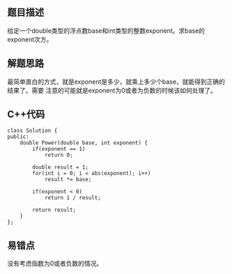 ## 题目描述

给定一个double类型的浮点数base和int类型的整数exponent。求base的exponent次方。

## 解题思路

最简单直白的方式，就是exponent是多少，就乘上多少个base，就能得到正确的结果了。需要
注意的可能就是exponent为0或者为负数的时候该如何处理了。

## C++代码
```
class Solution {
public:
    double Power(double base, int exponent) {
        if(exponent == 1)
            return 0;
        
        double result = 1;
        for(int i = 0; i < abs(exponent); i++)
            result *= base;

        if(exponent < 0)
            return 1 / result;
        
        return result;
    }
};
```

## 易错点
没有考虑指数为0或者负数的情况。